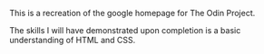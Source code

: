 This is a recreation of the google homepage for The Odin Project.

The skills I will have demonstrated upon completion is a basic understanding of HTML and CSS.
